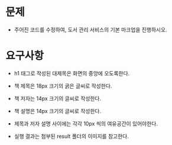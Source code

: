 # 문제
- 주어진 코드를 수정하여, 도서 관리 서비스의 기본 마크업을 진행하시오.
# 요구사항
- h1 태그로 작성된 대제목은 화면의 중앙에 오도록한다.
- 책 제목은 18px 크기의 굵은 글씨로 작성한다.
- 책 저자는 14px 크기의 글씨로 작성한다.
- 책 설명은 14px 크기의 글씨로 작성한다.
- 제목과 저자 설명 사이에는 각각 10px 씩의 여유공간이 있어야한다.

- 실행 결과는 첨부된 result 폴더의 이미지를 참고한다.